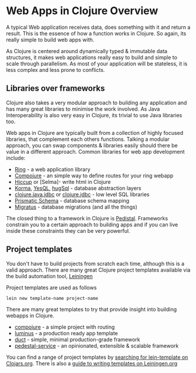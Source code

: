 # Web Apps in Clojure Overview 

  A typical Web application receives data, does something with it and return a result.  This is the essence of how a function works in Clojure.  So again, its really simple to build web apps with.

  As Clojure is centered around dynamically typed & immutable data structures, it makes web applications really easy to build and simple to scale through parallelism.  As most of your application will be stateless, it is less complex and less prone to conflicts.
  

## Libraries over frameworks

  Clojure also takes a very modular approach to building any application and has many great libraries to minimise the work involved.  As Java Interoperability is also very easy in Clojure, its trivial to use Java libraries too.

  Web apps in Clojure are typically built from a collection of highly focused libraries, that complement each others functions.  Talking a modular approach, you can swap components & libraries easily should there be value in a different approach.  Common libraries for web app development include:

* [Ring](https://github.com/ring-clojure/ring) - a web application library
* [Compojure](https://github.com/weavejester/compojure) - an simple way to define routes for your ring webapp
* [Hiccup](https://github.com/weavejester/hiccup) or [Selma]- write html in Clojure
* [Korma](http://sqlkorma.com/), [YesQL](), [hugSql](http://www.hugsql.org) - database abstraction layers
* [clojure.java.jdbc](https://github.com/clojure/java.jdbc) or [clojure.jdbc](https://github.com/clojure/java.jdbc) - low level SQL libraries
* [Prismatic Schema](https://github.com/Prismatic/schema) - database schema mapping
* [Migratus](https://github.com/yogthos/migratus) - database migrations (and all the things)

The closed thing to a framework in Clojure is [Pedistal](https://github.com/pedestal/pedestal).  Frameworks constrain you to a certain approach to building apps and if you can live inside these constraints they can be very powerful.

## Project templates

  You don't have to build projects from scratch each time, although this is a valid approach.  There are many great Clojure project templates available via the build automation tool, [Leiningen](http://leiningen.org/)

Project templates are used as follows

```
lein new template-name project-name
```

There are many great templates to try that provide insight into building webapps in Clojure.

* [compojure](https://github.com/weavejester/compojure-template) - a simple project with routing
* [luminus](http://www.luminusweb.net/) - a production ready app template
* [duct](https://github.com/weavejester/duct) - simple, minimal production-grade framework
* [pedestal-service](https://github.com/pedestal/pedestal) - an opinionated, extensible & scalable framework


You can find a range of project templates by [searching for lein-template on Clojars.org](https://clojars.org/search?q=lein-template).  There is also a [guide to writing templates on Leiningen.org](https://github.com/technomancy/leiningen/blob/master/doc/TEMPLATES.md)

